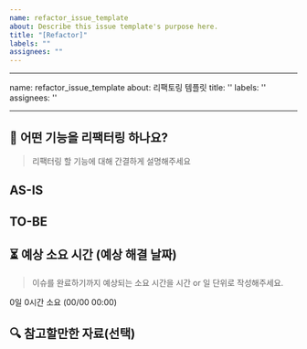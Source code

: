 ```yaml
---
name: refactor_issue_template
about: Describe this issue template's purpose here.
title: "[Refactor]"
labels: ""
assignees: ""
---
```


---

name: refactor_issue_template
about: 리팩토링 템플릿
title: ''
labels: ''
assignees: ''

---

## 📌 어떤 기능을 리팩터링 하나요?

> 리팩터링 할 기능에 대해 간결하게 설명해주세요

## AS-IS

## TO-BE

## ⏳ 예상 소요 시간 (예상 해결 날짜)

> 이슈를 완료하기까지 예상되는 소요 시간을 시간 or 일 단위로 작성해주세요.

0일 0시간 소요 (00/00 00:00)

## 🔍 참고할만한 자료(선택)
